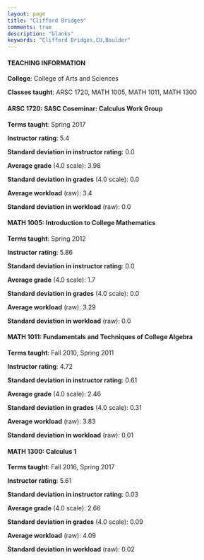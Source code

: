 ```yaml
---
layout: page
title: "Clifford Bridges" 
comments: true
description: "blanks"
keywords: "Clifford Bridges,CU,Boulder"
---
```

<head>
<script src="https://ajax.googleapis.com/ajax/libs/jquery/2.1.3/jquery.min.js"></script>
<script src="https://dl.dropboxusercontent.com/s/pc42nxpaw1ea4o9/highcharts.js?dl=0"></script>
<!-- <script src="../assets/js/highcharts.js"></script> -->
<style type="text/css">@font-face {
	font-family: "Bebas Neue";
	src: url(https://www.filehosting.org/file/details/544349/BebasNeue Regular.otf) format("opentype");
	}
	h1.Bebas { 
		font-family: "Bebas Neue", Verdana, Tahoma;
	}
</style>
</head>
	   
#### TEACHING INFORMATION

**College**: College of Arts and Sciences

**Classes taught**: ARSC 1720, MATH 1005, MATH 1011, MATH 1300

#### ARSC 1720: SASC Coseminar: Calculus Work Group

**Terms taught**: Spring 2017

**Instructor rating**: 5.4

**Standard deviation in instructor rating**: 0.0

**Average grade** (4.0 scale): 3.98

**Standard deviation in grades** (4.0 scale): 0.0

**Average workload** (raw): 3.4

**Standard deviation in workload** (raw): 0.0

#### MATH 1005: Introduction to College Mathematics

**Terms taught**: Spring 2012

**Instructor rating**: 5.86

**Standard deviation in instructor rating**: 0.0

**Average grade** (4.0 scale): 1.7

**Standard deviation in grades** (4.0 scale): 0.0

**Average workload** (raw): 3.29

**Standard deviation in workload** (raw): 0.0

#### MATH 1011: Fundamentals and Techniques of College Algebra

**Terms taught**: Fall 2010, Spring 2011

**Instructor rating**: 4.72

**Standard deviation in instructor rating**: 0.61

**Average grade** (4.0 scale): 2.46

**Standard deviation in grades** (4.0 scale): 0.31

**Average workload** (raw): 3.83

**Standard deviation in workload** (raw): 0.01

#### MATH 1300: Calculus 1

**Terms taught**: Fall 2016, Spring 2017

**Instructor rating**: 5.61

**Standard deviation in instructor rating**: 0.03

**Average grade** (4.0 scale): 2.66

**Standard deviation in grades** (4.0 scale): 0.09

**Average workload** (raw): 4.09

**Standard deviation in workload** (raw): 0.02

